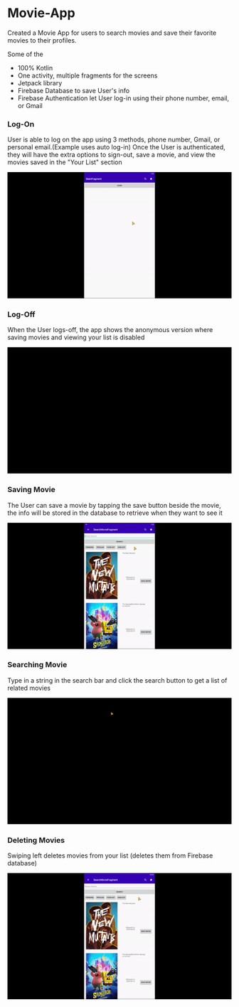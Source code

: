 # Movie-App

Created a Movie App for users to search movies and save their favorite movies to their profiles.

Some of the 

* 100% Kotlin
* One activity, multiple fragments for the screens
* Jetpack library
* Firebase Database to save User's info
* Firebase Authentication let User log-in using their phone number, email, or Gmail

### Log-On
User is able to log on the app using 3 methods, phone number, Gmail, or personal email.(Example uses auto log-in)
Once the User is authenticated, they will have the extra options to sign-out, save a movie, and view the movies saved in the "Your List" section

![](https://github.com/EFOC/Movie-App/blob/master/app/libs/gifs/log_on1.gif)

### Log-Off
When the User logs-off, the app shows the anonymous version where saving movies and viewing your list is disabled

![](https://github.com/EFOC/Movie-App/blob/master/app/libs/gifs/sign_off.gif)

### Saving Movie
The User can save a movie by tapping the save button beside the movie, the info will be stored in the database to retrieve when they want to see it

![](https://github.com/EFOC/Movie-App/blob/master/app/libs/gifs/saving_movie1.gif)

### Searching Movie
Type in a string in the search bar and click the search button to get a list of related movies

![](https://github.com/EFOC/Movie-App/blob/master/app/libs/gifs/searching_movie.gif)

### Deleting Movies
Swiping left deletes movies from your list (deletes them from Firebase database)

![](https://github.com/EFOC/Movie-App/blob/master/app/libs/gifs/deleting_movie.gif)
